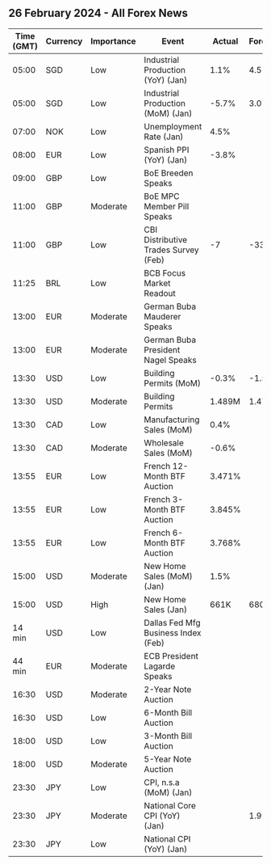 ## 26 February 2024 - All Forex News

| Time (GMT) | Currency | Importance | Event | Actual | Forecast | Previous |
|------|----------|------------|-------|--------|----------|----------|
| 05:00 | SGD | Low | Industrial Production (YoY) (Jan) | 1.1% | 4.5% | -2.4% |
| 05:00 | SGD | Low | Industrial Production (MoM) (Jan) | -5.7% | 3.0% | -1.3% |
| 07:00 | NOK | Low | Unemployment Rate (Jan) | 4.5% |  | 3.5% |
| 08:00 | EUR | Low | Spanish PPI (YoY) (Jan) | -3.8% |  | -6.3% |
| 09:00 | GBP | Low | BoE Breeden Speaks |  |  |  |
| 11:00 | GBP | Moderate | BoE MPC Member Pill Speaks |  |  |  |
| 11:00 | GBP | Low | CBI Distributive Trades Survey (Feb) | -7 | -33 | -50 |
| 11:25 | BRL | Low | BCB Focus Market Readout |  |  |  |
| 13:00 | EUR | Moderate | German Buba Mauderer Speaks |  |  |  |
| 13:00 | EUR | Moderate | German Buba President Nagel Speaks |  |  |  |
| 13:30 | USD | Low | Building Permits (MoM) | -0.3% | -1.5% | 1.8% |
| 13:30 | USD | Moderate | Building Permits | 1.489M | 1.470M | 1.493M |
| 13:30 | CAD | Low | Manufacturing Sales (MoM) | 0.4% |  | -0.7% |
| 13:30 | CAD | Moderate | Wholesale Sales (MoM) | -0.6% |  | 0.3% |
| 13:55 | EUR | Low | French 12-Month BTF Auction | 3.471% |  | 3.477% |
| 13:55 | EUR | Low | French 3-Month BTF Auction | 3.845% |  | 3.838% |
| 13:55 | EUR | Low | French 6-Month BTF Auction | 3.768% |  | 3.746% |
| 15:00 | USD | Moderate | New Home Sales (MoM) (Jan) | 1.5% |  | 7.2% |
| 15:00 | USD | High | New Home Sales (Jan) | 661K | 680K | 651K |
| 14 min | USD | Low | Dallas Fed Mfg Business Index (Feb) |  |  | -27.4 |
| 44 min | EUR | Moderate | ECB President Lagarde Speaks |  |  |  |
| 16:30 | USD | Moderate | 2-Year Note Auction |  |  | 4.365% |
| 16:30 | USD | Low | 6-Month Bill Auction |  |  | 5.100% |
| 18:00 | USD | Low | 3-Month Bill Auction |  |  | 5.230% |
| 18:00 | USD | Moderate | 5-Year Note Auction |  |  | 4.055% |
| 23:30 | JPY | Low | CPI, n.s.a (MoM) (Jan) |  |  | -0.1% |
| 23:30 | JPY | Moderate | National Core CPI (YoY) (Jan) |  | 1.9% | 2.3% |
| 23:30 | JPY | Low | National CPI (YoY) (Jan) |  |  | 2.6% |
